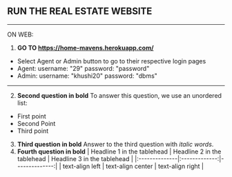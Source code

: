 ## RUN THE REAL ESTATE WEBSITE
***
ON WEB:
1. **GO TO https://home-mavens.herokuapp.com/**
* Select Agent or Admin button to go to their respective login pages
* Agent: username: "29" password: "password"
* Admin: username: "khushi20" password: "dbms"
***
2. __Second question in bold__ 
To answer this question, we use an unordered list:
* First point
* Second Point
* Third point
3. **Third question in bold**
Answer to the third question with *italic words*.
4. **Fourth question in bold**
| Headline 1 in the tablehead | Headline 2 in the tablehead | Headline 3 in the tablehead |
|:--------------|:-------------:|--------------:|
| text-align left | text-align center | text-align right |

